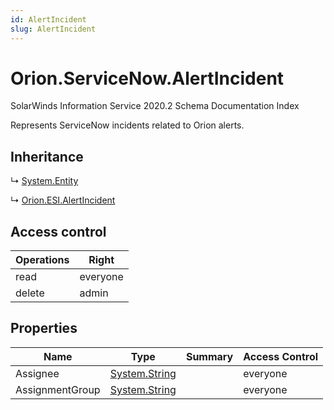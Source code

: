 ```yaml
---
id: AlertIncident
slug: AlertIncident
---
```


# Orion.ServiceNow.AlertIncident

SolarWinds Information Service 2020.2 Schema Documentation Index

Represents ServiceNow incidents related to Orion alerts.

## Inheritance

↳ [System.Entity](./../System/Entity)

↳ [Orion.ESI.AlertIncident](./../Orion.ESI/AlertIncident)

## Access control

| Operations | Right |
| ------ | ------ |
| read | everyone |
| delete | admin |

## Properties

| Name | Type | Summary | Access Control |
| ------ | ------ | ------ | ------ |
| Assignee | [System.String](https://docs.microsoft.com/en-us/dotnet/api/system.string) |  | everyone |
| AssignmentGroup | [System.String](https://docs.microsoft.com/en-us/dotnet/api/system.string) |  | everyone |

